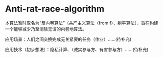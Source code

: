 # Anti-rat-race-algorithm

本算法暂时取名为“反内卷算法”（共产主义算法（from f）、躺平算法），旨在构建一个能够减少乃至消除无谓的内卷地算法。

应用场景：人们之间交换完成无关紧要的任务（作业）......(待补充)

应用技术（初步想法）：隐私计算、（诚实参与方、有害参与方）......(待补充)
